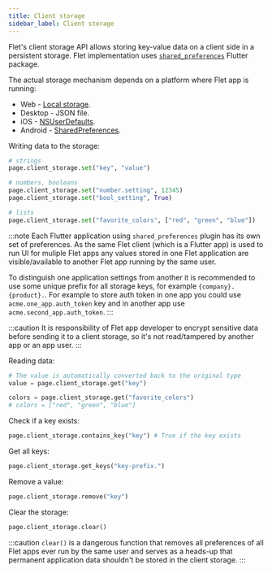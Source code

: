 ```yaml
---
title: Client storage
sidebar_label: Client storage
---
```


Flet's client storage API allows storing key-value data on a client side in a persistent storage. Flet implementation uses [`shared_preferences`](https://pub.dev/packages/shared_preferences) Flutter package.

The actual storage mechanism depends on a platform where Flet app is running:

* Web - [Local storage](https://developer.mozilla.org/en-US/docs/Web/API/Storage).
* Desktop - JSON file.
* iOS - [NSUserDefaults](https://developer.apple.com/documentation/foundation/nsuserdefaults).
* Android - [SharedPreferences](https://developer.android.com/reference/android/content/SharedPreferences).

Writing data to the storage:

```python
# strings
page.client_storage.set("key", "value")

# numbers, booleans
page.client_storage.set("number.setting", 12345)
page.client_storage.set("bool_setting", True)

# lists
page.client_storage.set("favorite_colors", ["red", "green", "blue"])
```

:::note
Each Flutter application using `shared_preferences` plugin has its own set of preferences. As the same Flet client (which is a Flutter app) is used to run UI for muliple Flet apps any values stored in one Flet application are visible/available to another Flet app running by the same user.

To distinguish one application settings from another it is recommended to use some unique prefix for all storage keys, for example `{company}.{product}.`. For example to store auth token in one app you could use `acme.one_app.auth_token` key and in another app use `acme.second_app.auth_token`.
:::

:::caution
It is responsibility of Flet app developer to encrypt sensitive data before sending it to a client storage, so it's not read/tampered by another app or an app user.
:::

Reading data:

```python
# The value is automatically converted back to the original type
value = page.client_storage.get("key")

colors = page.client_storage.get("favorite_colors")
# colors = ["red", "green", "blue"]
```

Check if a key exists:

```python
page.client_storage.contains_key("key") # True if the key exists
```

Get all keys:

```python
page.client_storage.get_keys("key-prefix.")
```

Remove a value:

```python
page.client_storage.remove("key")
```

Clear the storage:

```python
page.client_storage.clear()
```

:::caution
`clear()` is a dangerous function that removes all preferences of all Flet apps ever run by the same user and serves as a heads-up that permanent application data shouldn't be stored in the client storage.
:::
